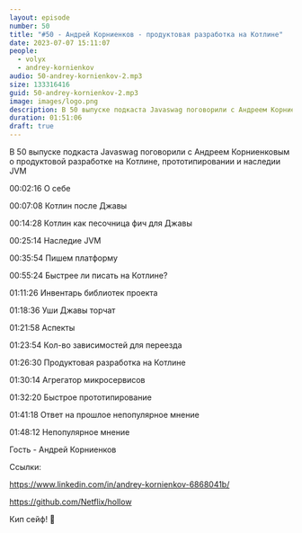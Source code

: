 ```yaml
---
layout: episode
number: 50
title: "#50 - Андрей Корниенков - продуктовая разработка на Котлине"
date: 2023-07-07 15:11:07
people:
  - volyx
  - andrey-kornienkov
audio: 50-andrey-kornienkov-2.mp3
size: 133316416 
guid: 50-andrey-kornienkov-2.mp3
image: images/logo.png
description: В 50 выпуске подкаста Javaswag поговорили с Андреем Корниенковым о продуктовой разработке на Котлине, прототипировании и наследии JVM"
duration: 01:51:06
draft: true
---
```


В 50 выпуске подкаста Javaswag поговорили с Андреем Корниенковым о продуктовой разработке на Котлине, прототипировании и наследии JVM

00:02:16 О себе

00:07:08 Котлин после Джавы

00:14:28 Котлин как песочница фич для Джавы

00:25:14 Наследие JVM

00:35:54 Пишем платформу 

00:55:24 Быстрее ли писать на Котлине? 

01:11:26 Инвентарь библиотек проекта

01:18:36 Уши Джавы торчат

01:21:58 Аспекты 

01:23:54 Кол-во зависимостей для переезда

01:26:30 Продуктовая разработка на Котлине 

01:30:14 Агрегатор микросервисов 

01:32:20 Быстрое прототипирование

01:41:18 Ответ на прошлое непопулярное мнение

01:48:12 Непопулярное мнение 

Гость - Андрей Корниенков

Ссылки:

https://www.linkedin.com/in/andrey-kornienkov-6868041b/

https://github.com/Netflix/hollow

Кип сейф! 🖖







